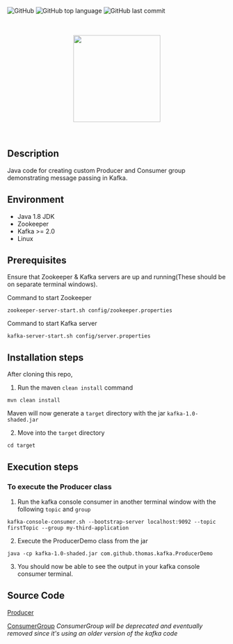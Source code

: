 ![GitHub](https://img.shields.io/github/license/Thomas-George-T/Kafka-Producer-Consumer-Group-Message-Passing?style=plastic)
![GitHub top language](https://img.shields.io/github/languages/top/Thomas-George-T/Kafka-Producer-Consumer-Group-Message-Passing?style=plastic)
![GitHub last commit](https://img.shields.io/github/last-commit/Thomas-George-T/Kafka-Producer-Consumer-Group-Message-Passing?style=plastic)

<p align="center">
  <br>
  <br>
  <a href="#">
    <img height=200 src="https://cdn.svgporn.com/logos/kafka.svg">
  </a>
  <br>
</p>
<br>

## Description
Java code for creating custom Producer and Consumer group demonstrating message passing in Kafka.

## Environment

* Java 1.8 JDK
* Zookeeper
* Kafka >= 2.0
* Linux

## Prerequisites 

Ensure that Zookeeper & Kafka servers are up and running(These should be on separate terminal windows).

Command to start Zookeeper

```
zookeeper-server-start.sh config/zookeeper.properties
```

Command to start Kafka server

```
kafka-server-start.sh config/server.properties
```

## Installation steps

After cloning this repo,

1. Run the maven `clean install` command

```
mvn clean install
```

Maven will now generate a `target` directory with the jar `kafka-1.0-shaded.jar`

2. Move into the `target` directory

```
cd target
```

## Execution steps

### To execute the Producer class

1. Run the kafka console consumer in another terminal window with the following `topic` and `group`

```
kafka-console-consumer.sh --bootstrap-server localhost:9092 --topic firstTopic --group my-third-application
```

2. Execute the ProducerDemo class from the jar

```
java -cp kafka-1.0-shaded.jar com.github.thomas.kafka.ProducerDemo
```

3. You should now be able to see the output in your kafka console consumer terminal.

## Source Code

[Producer](src/main/java/com/github/thomas/kafka/ProducerDemo.java)

[ConsumerGroup](old_src/kafkaConsumerGroup/SimpleConsumer.java)
*ConsumerGroup will be deprecated and eventually removed since it's using an older version of the kafka code*
